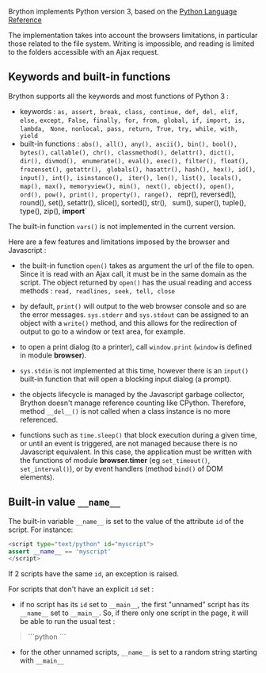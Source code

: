 Brython implements Python version 3, based on the 
[Python Language Reference](https://docs.python.org/3/reference/index.html)


The implementation takes into account the browsers limitations, in particular
those related to the file system. Writing is impossible, and reading is
limited to the folders accessible with an Ajax request.

Keywords and built-in functions
-------------------------------

Brython supports all the keywords and most functions of Python 3 :

- keywords : `as, assert, break, class, continue, def, del, elif, else,`
  `except, False, finally, for, from, global, if, import, is, lambda, `
  `None, nonlocal, pass, return, True, try, while, with, yield`
- built-in functions : `abs(), all(), any(), ascii(), bin(), bool(), bytes(),`
  `callable(), chr(), classmethod(), delattr(), dict(), dir(), divmod(), `
  `enumerate(), eval(), exec(), filter(), float(), frozenset(), getattr(), `
  `globals(), hasattr(), hash(), hex(), id(), input(), int(), isinstance(), `
  `iter(), len(), list(), locals(), map(), max(), memoryview(), min(), `
  `next(), object(), open(), ord(), pow(), print(), property(), range(), `
  repr(), reversed(), round(), set(), setattr(), slice(), sorted(), str(), `
  `sum(), super(), tuple(), type(), zip(), __import__`

The built-in function `vars()` is not implemented in the current version.

Here are a few features and limitations imposed by the browser and Javascript :

- the built-in function `open()` takes as argument the url of the file to
  open. Since it is read with an Ajax call, it must be in the same domain as
  the script. The object returned by `open()` has the usual reading and access
  methods : `read, readlines, seek, tell, close`

- by default, `print()` will output to the web browser console and so are the 
  error messages. `sys.stderr` and `sys.stdout` can be assigned to an object 
  with a `write()` method, and this allows for the redirection of output to go 
  to a window or text area, for example.

- to open a print dialog (to a printer), call `window.print` (`window` is 
  defined in module **browser**).

- `sys.stdin` is not implemented at this time, however there is an `input()` 
  built-in function that will open a blocking input dialog (a prompt).

- the objects lifecycle is managed by the Javascript garbage collector, 
  Brython doesn't manage reference counting like CPython. Therefore, method
  `__del__()` is not called when a class instance is no more referenced.

- functions such as `time.sleep()` that block execution during a given time,
  or until an event is triggered, are not managed because there is no 
  Javascript equivalent. In this case, the application must be written with
  the functions of module **browser.timer** (eg `set_timeout()`, 
  `set_interval()`), or by event handlers (method `bind()` of DOM elements).


Built-in value `__name__`
-------------------------

The built-in variable `__name__` is set to the value of the attribute `id`
of the script. For instance:

```python
<script type="text/python" id="myscript">
assert __name__ == 'myscript'
</script>
```

If 2 scripts have the same `id`, an exception is raised.

For scripts that don't have an explicit `id` set :

- if no script has its `id` set to `__main__`, the first "unnamed" script has
  its `__name__` set to `__main__`. So, if there only one script in the page,
  it will be able to run the usual test :

<blockquote>
```python
<script type="text/python">
if __name__=='__main__':
    print('hello !')
</script>
```
</blockquote>

- for the other unnamed scripts, `__name__` is set to a random string starting
  with `__main__`
